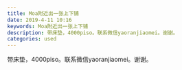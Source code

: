 ```yaml
---
title: Moa附近出一张上下铺
date: 2019-4-11 10:16
keywords: Moa附近出一张上下铺
description: 带床垫，4000piso。联系微信yaoranjiaomei。谢谢。
categories: used
---
```

<td class="t_f" id="postmessage_3458559">

<img alt="" border="0" class="zoom" data-cf-modified-44d99ff76d051c5e4f1a5250-="" file="http://www.flw.ph/data/appbyme/upload/image/201904/11/n0fvcXlW6pGP.jpg" id="aimg_Q7pNB" lazyloadthumb="1" onclick="" onmouseover="" src="http://www.flw.ph/data/appbyme/upload/image/201904/11/n0fvcXlW6pGP.jpg"/><br/>
带床垫，4000piso。联系微信yaoranjiaomei。谢谢。<br/>
</td>
